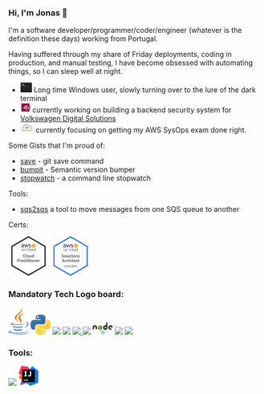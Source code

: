 ### Hi, I'm Jonas 👋

I'm a software developer/programmer/coder/engineer (whatever is the definition these days) working from Portugal.

Having suffered through my share of Friday deployments, coding in production, and manual testing, I have become obsessed with automating things, so I can sleep well at night.

- <img src="terminal.png" height="20"/> Long time Windows user, slowly turning over to the lure of the dark terminal 
- <img src="vwds.jpeg" height="20"/> currently working on building a backend security system for [Volkswagen Digital Solutions](https://www.vwds.pt/)
- <img src="aws.png" height="20"/> currently focusing on getting my AWS SysOps exam done right.

Some Gists that I'm proud of:
- [save](https://gist.github.com/jonasmcferreira/cd9de6504c1f55dd8829dc7e7d6d1269) - git save command
- [bumpit](https://gist.github.com/jonasmcferreira/6171bb0478096373ce17501dd6097452) - Semantic version bumper
- [stopwatch](https://gist.github.com/jonasmcferreira/0e3a53a028d1c44cd2ade4b337ae6807) - a command line stopwatch

Tools:
- [sqs2sqs](https://github.com/jonasmcferreira/sqs-2-sqs) a tool to move messages from one SQS queue to another

Certs:

<a href="https://www.credly.com/badges/b18cc58d-54d2-417b-8ebd-941f567c9091/public_url"><img src="aws-certified-cloud-practitioner.png" height="80"/></a>
<a href="https://www.credly.com/badges/b18cc58d-54d2-417b-8ebd-941f567c9091/public_url"><img src="aws-certified-solutions-architect-associate.png" height="80"/></a>


### **Mandatory Tech Logo board:**

<a href="https://www.java.com/">
<img src="java.png" width="40"></a>
<a href="https://www.python.org/">
<img src="python.png" width="40"></a>
<a href="https://kotlinlang.org/">
<img src="https://devstickers.com/assets/img/pro/g2sh.png" width="40"></a>

<a href="https://en.wikipedia.org/wiki/JavaScript">
<img src="https://devstickers.com/assets/img/pro/i4eg.png" width="40"></a>
<a href="https://en.wikipedia.org/wiki/HTML">
<img src="https://devstickers.com/assets/img/pro/iqm9.png" width="40">
</a>
<a href="https://en.wikipedia.org/wiki/CCS3">
<img src="https://devstickers.com/assets/img/pro/8pnd.png" width="40"></a>
<a href="https://nodejs.org/en/">
<img src="nodejs.png" width="40"></a>

<a href="https://angular.io/">
<img src="https://devstickers.com/assets/img/cat/angular2.png" width="40"></a>

<a href="https://git-scm.com/">
<img src="https://devstickers.com/assets/img/pro/apiv.png" width="40"></a>

### **Tools:**

<a href="https://code.visualstudio.com/">
<img src="https://devstickers.com/assets/img/pro/saxu.png" width="40"></a>
<a href="https://www.jetbrains.com/idea/">
<img src="idea.png" width="40"></a>
